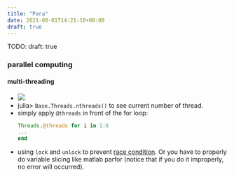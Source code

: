 ```yaml
---
title: "Para"
date: 2021-08-01T14:21:10+08:00
draft: true
---
```

TODO: draft: true
### parallel computing
#### multi-threading
- <img src="julia-thread.png">
- julia> `Base.Threads.nthreads()` to see current number of thread.
- simply apply `@threads` in front of the for loop:
  ```julia
  Threads.@threads for i in 1:6 
  ... 
  end
  ```
- using `lock` and `unlock` to prevent [race condition](https://yuehhua.github.io/2020/10/19/use-threads-lock-in-julia/). Or you have to properly do variable slicing like matlab parfor (notice that if you do it improperly, no error will occurred).

